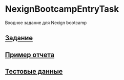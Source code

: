 # NexignBootcampEntryTask
Входное задание для Nexign bootcamp

## [Задание](https://github.com/NexignBootcamp/Test-for-all-data-record/blob/main/task.txt)

## [Пример отчета](https://github.com/NexignBootcamp/Test-for-all-data-record/blob/main/report_example.txt)

## [Тестовые данные](/data.test.txt)

